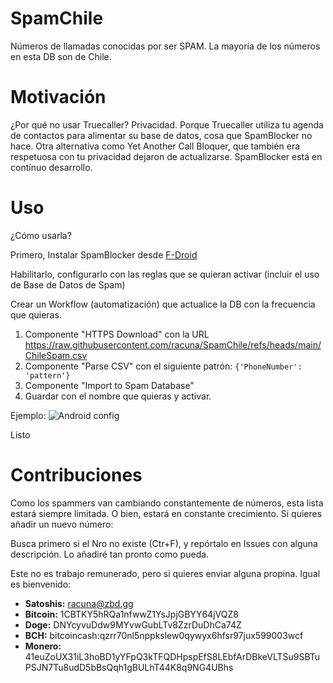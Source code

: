 # SpamChile
Números de llamadas conocidas por ser SPAM. La mayoría de los números en esta DB son de Chile.

# Motivación
¿Por qué no usar Truecaller? Privacidad. Porque Truecaller utiliza tu agenda de contactos para alimentar su base de datos, cosa que SpamBlocker no hace. Otra alternativa como Yet Another Call Bloquer, que también era respetuosa con tu privacidad dejaron de actualizarse. SpamBlocker está en contínuo desarrollo.

# Uso

¿Cómo usarla?

Primero, Instalar SpamBlocker desde [F-Droid](https://f-droid.org/packages/spam.blocker)

Habilitarlo, configurarlo con las reglas que se quieran activar (incluir el uso de Base de Datos de Spam)

Crear un Workflow (automatización) que actualice la DB con la frecuencia que quieras.

1. Componente "HTTPS Download" con la URL https://raw.githubusercontent.com/racuna/SpamChile/refs/heads/main/ChileSpam.csv
2. Componente "Parse CSV" con el siguiente patrón: `{'PhoneNumber': 'pattern'}`
3. Componente "Import to Spam Database"
4. Guardar con el nombre que quieras y activar.

Ejemplo:
![Android config](https://nostpic.com/media/ff1a68c42082105d852c425bcb783c99e3c8fccafa6a93a22f3829e0ec9831cf/c1ea1b39042cdee9655a860a318ca653352f1fa253c6a3a5d7dc467009d28b70.webp "Capture")

Listo

# Contribuciones

Como los spammers van cambiando constantemente de números, esta lista estará siempre limitada. O bien, estará en constante crecimiento. Si quieres añadir un nuevo número:

Busca primero si el Nro no existe (Ctr+F), y repórtalo en Issues con alguna descripción. Lo añadiré tan pronto como pueda.

Este no es trabajo remunerado, pero si quieres enviar alguna propina. Igual es bienvenido:

- **Satoshis:** racuna@zbd.gg
- **Bitcoin:** 1CBTKY5hRQa1nfwwZ1YsJpjGBYY64jVQZ8
- **Doge:** DNYcyvuDdw9MYvwGubLTv8ZzrDuDhCa74Z
- **BCH:** bitcoincash:qzrr70nl5nppkslew0qywyx6hfsr97jux599003wcf
- **Monero:** 41euZoUX31iL3hoBD1yYFpQ3kTFQDHpspEfS8LEbfArDBkeVLTSu9SBTuPSJN7Tu8udD5bBsQqh1gBULhT44K8q9NG4UBhs
